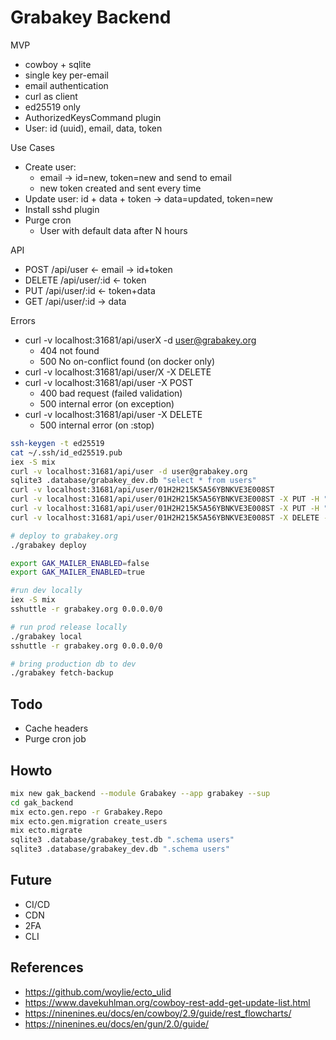 # Grabakey Backend

MVP

- cowboy + sqlite
- single key per-email
- email authentication
- curl as client
- ed25519 only
- AuthorizedKeysCommand plugin
- User: id (uuid), email, data, token

Use Cases

- Create user: 
  - email -> id=new, token=new and send to email 
  - new token created and sent every time
- Update user: id + data + token -> data=updated, token=new
- Install sshd plugin
- Purge cron
  - User with default data after N hours

API

- POST /api/user <- email -> id+token
- DELETE /api/user/:id <- token
- PUT /api/user/:id <- token+data
- GET /api/user/:id -> data

Errors

- curl -v localhost:31681/api/userX -d user@grabakey.org
  - 404 not found
  - 500 No on-conflict found (on docker only)
- curl -v localhost:31681/api/user/X -X DELETE
- curl -v localhost:31681/api/user -X POST
  - 400 bad request (failed validation)
  - 500 internal error (on exception)
- curl -v localhost:31681/api/user -X DELETE
  - 500 internal error (on :stop)

```bash
ssh-keygen -t ed25519
cat ~/.ssh/id_ed25519.pub
iex -S mix
curl -v localhost:31681/api/user -d user@grabakey.org
sqlite3 .database/grabakey_dev.db "select * from users"
curl -v localhost:31681/api/user/01H2H215K5A56YBNKVE3E008ST
curl -v localhost:31681/api/user/01H2H215K5A56YBNKVE3E008ST -X PUT -H "Gak-Token: 01H2H215K5JXZ7HFMT8EA96RHY" -d "UPDATED"
curl -v localhost:31681/api/user/01H2H215K5A56YBNKVE3E008ST -X PUT -H "Gak-Token: 01H2H215K5JXZ7HFMT8EA96RHY" -d @$HOME/.ssh/id_ed25519.pub
curl -v localhost:31681/api/user/01H2H215K5A56YBNKVE3E008ST -X DELETE -H "Gak-Token: 01H2H1WV7SMEJR4E19HY7S0J38"

# deploy to grabakey.org
./grabakey deploy

export GAK_MAILER_ENABLED=false
export GAK_MAILER_ENABLED=true

#run dev locally
iex -S mix
sshuttle -r grabakey.org 0.0.0.0/0

# run prod release locally
./grabakey local
sshuttle -r grabakey.org 0.0.0.0/0

# bring production db to dev
./grabakey fetch-backup
```

## Todo

- Cache headers
- Purge cron job

## Howto

```bash
mix new gak_backend --module Grabakey --app grabakey --sup
cd gak_backend
mix ecto.gen.repo -r Grabakey.Repo
mix ecto.gen.migration create_users
mix ecto.migrate
sqlite3 .database/grabakey_test.db ".schema users"
sqlite3 .database/grabakey_dev.db ".schema users"
```

## Future

- CI/CD
- CDN
- 2FA
- CLI

## References

- https://github.com/woylie/ecto_ulid
- https://www.davekuhlman.org/cowboy-rest-add-get-update-list.html
- https://ninenines.eu/docs/en/cowboy/2.9/guide/rest_flowcharts/
- https://ninenines.eu/docs/en/gun/2.0/guide/
